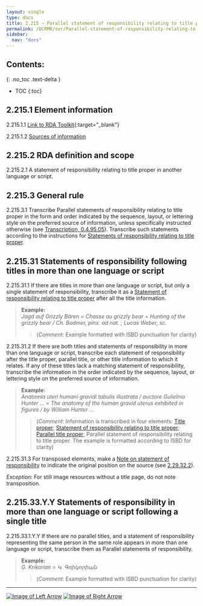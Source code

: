 ```yaml
---
layout: single
type: docs
title: 2.215 — Parallel statement of responsibility relating to title proper
permalink: /DCRMR/sor/Parallel-statement-of-responsibility-relating-to-title-proper/
sidebar:
  nav: "docs"
---
```


## Contents:
{: .no_toc .text-delta }

- TOC
{:toc}

## 2.215.1 Element information

<a name="2.215.1.1">2.215.1.1</a> [Link to RDA Toolkit](https://access.rdatoolkit.org/Content?externalId=en-US_ala-0ab0204b-abfd-34af-add7-1857d6147b10){:target="_blank"}

<a name="2.215.1.2">2.215.1.2</a> [Sources of information](/DCRMR/sor/#2011-sources-of-information)

## 2.215.2 RDA definition and scope

<a name="2.215.2.1">2.215.2.1</a> A statement of responsibility relating to title proper in another language or script.

## 2.215.3 General rule

<a name="2.215.3.1">2.215.3.1</a> Transcribe Parallel statements of responsibility relating to title proper in the form and order indicated by the sequence, layout, or lettering style on the preferred source of information, unless specifically instructed otherwise (see [Transcription, 0.4.95.05](/DCRMR/general-rules/Transcription/#0.4.94.05)). Transcribe such statements according to the instructions for [Statements of responsibility relating to title proper](/DCRMR/sor/Statement-of-responsibility-relating-to-title-proper/).

## 2.215.31 Statements of responsibility following titles in more than one language or script 

<a name="2.215.31.1">2.215.31.1</a> If there are titles in more than one language or script, but only a single statement of responsibility, transcribe it as a [Statement of responsibility relating to title proper](/DCRMR/sor/Statement-of-responsibility-relating-to-title-proper/) after all the title information.

>**Example:**  
><CITE>Jagd auf Grizzly Bären = Chasse au grizzly bear = Hunting of the grizzly bear / Ch. Bodmer, pinx. ad nat. ; Lucas Weber, sc.</CITE>  
>>(*Comment*: Example formatted with ISBD punctuation for clarity)

<a name="2.215.31.2">2.215.31.2</a> If there are both titles and statements of responsibility in more than one language or script, transcribe each statement of responsibility after the title proper, parallel title, or other title information to which it relates. If any of these titles lack a matching statement of responsibility, transcribe the information in the order indicated by the sequence, layout, or lettering style on the preferred source of information.

>**Example:**   
><CITE>Anatomia uteri humani gravidi tabulis illustrata / auctore Gulielmo Hunter … = The anatomy of the human gravid uterus exhibited in figures / by William Hunter …</CITE>  
>>(*Comment*: Information is transcribed in four elements: [Title proper](/DCRMR/title/Title-proper/); [Statement of responsibility relating to title proper](/DCRMR/sor/Parallel-statement-of-responsibility-relating-to-title-proper/); [Parallel title proper](/DCRMR/title/Parallel-title-proper/); Parallel statement of responsibility relating to title proper. The example is formatted according to ISBD for clarity)  

<a name="2.215.31.3">2.215.31.3</a> For transposed elements, make a [Note on statement of responsibility](/DCRMR/sor/Note-on-statement-of-responsibility/) to indicate the original position on the source (see [2.29.32.2](/DCRMR/sor/Note-on-statement-of-responsibility/#2.29.32.2)).  

*Exception*: For still image resources without a title page, do not note transposition.

## 2.215.33.Y.Y Statements of responsibility in more than one language or script following a single title

<a name="2.215.33.1.Y.Y">2.215.33.1.Y.Y</a> If there are no parallel titles, and a statement of responsibility representing the same person in the same role appears in more than one language or script, transcribe them as Parallel statements of responsibility.

>**Example:**  
><CITE>G. Krikorian = Կ. Գռիկորիան</CITE>  
>>(*Comment*: Example formatted with ISBD punctuation for clarity)

---

[![Image of Left Arrow](https://rbms-bsc.github.io/DCRMR/assets/pictures/navigation/Arrow_Left.png "2.21 — Statement of responsibility relating to title proper")](/DCRMR/sor/Statement-of-responsibility-relating-to-title-proper/) [![Image of Right Arrow](https://rbms-bsc.github.io/DCRMR/assets/pictures/navigation/Arrow_Right.png "2.29 — Note on statement of responsibility")](/DCRMR/sor/Note-on-statement-of-responsibility/)